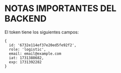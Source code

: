 # NOTAS IMPORTANTES DEL BACKEND


El token tiene los siguientes campos:
```
{
  id: '6732e114ef37e20ed5fe92f2',
  role: 'logistic',
  email: email@example.com
  iat: 1731388682,
  exp: 1731392282
}
```




